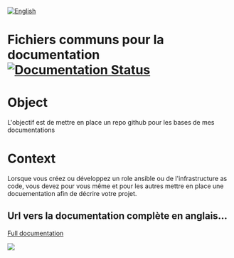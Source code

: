 [![English](http://upload.wikimedia.org/wikipedia/commons/e/e1/Union_Jack_22x16.png "English")](README.md)
<h1>
  <span>Fichiers communs pour la documentation</span>
  <a href='http://docs_commons.readthedocs.io/en/latest/?badge=latest'>
    <img src='https://readthedocs.org/projects/docs_commons/badge/?version=latest' alt='Documentation Status' />
  </a>
</h1>

Object
======
L'objectif est de mettre en place un repo github pour les bases de mes documentations

Context
=======
Lorsque vous créez ou développez un role ansible ou de l'infrastructure as code, vous devez pour vous même et pour les autres mettre en place une docuementation afin de décrire votre projet.


## Url vers la documentation complète en anglais...
[Full documentation](http://docs-commons.rtfd.io/)

[![](https://www.gnu.org/graphics/gplv3-88x31.png "")](LICENSE)
